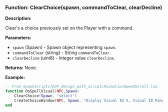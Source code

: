 ### Function: ClearChoice(spawn, commandToClear, clearDecline)

**Description:**

Clear's a choice previously set on the Player with a command.

**Parameters:**
- `spawn` (Spawn) - Spawn object representing `spawn`.
- `commandToClear` (string) - String `commandToClear`.
- `clearDecline` (uint8) - Integer value `clearDecline`.

**Returns:** None.

**Example:**

```lua
-- From SpawnScripts/DoF_design_path_script/AnimationSpeedScroll.lua
function DoSpellVisual(NPC,Spawn)
	ClearChoice(Spawn, "select")
	CreateChoiceWindow(NPC, Spawn, "Display Visual ID X, Visual ID Range X-Y, Visual ID String Wildcard, eg. heal", "OK", "select", "Cancel", "", 0, 1, 1, 14)
end
```
